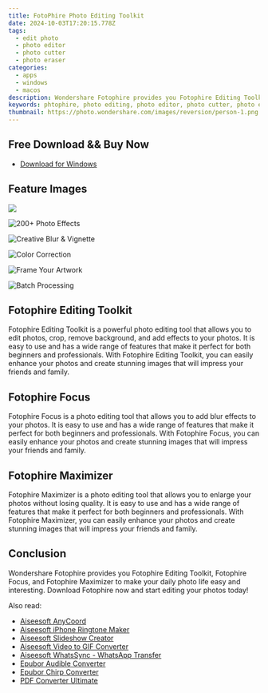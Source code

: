 ```yaml
---
title: FotoPhire Photo Editing Toolkit
date: 2024-10-03T17:20:15.778Z
tags: 
  - edit photo
  - photo editor
  - photo cutter
  - photo eraser
categories: 
  - apps
  - windows
  - macos
description: Wondershare Fotophire provides you Fotophire Editing Toolkit, Fotophire Focus, and Fotophire Maximizer to make your daily photo life easy and interesting.
keywords: phtophire, photo editing, photo editor, photo cutter, photo eraser
thumbnail: https://photo.wondershare.com/images/reversion/person-1.png
---
```


## Free Download && Buy Now

- [Download for Windows](https://ssl-download.wondershare.com/fotophire_full3316.exe)

## Feature Images

![](https://photo.wondershare.com/images/reversion/person-2.png)

![200+ Photo Effects](http://photo.wondershare.com/images//reversion/editor-tab-pic1.png)

![Creative Blur & Vignette](http://photo.wondershare.com/images//reversion/editor-tab-pic2.png)

![Color Correction](http://photo.wondershare.com/images//reversion/editor-tab-pic3.png)

![Frame Your Artwork](http://photo.wondershare.com/images//reversion/editor-tab-pic4.png)

![Batch Processing](http://photo.wondershare.com/images//reversion/editor-tab-pic5.png)

## Fotophire Editing Toolkit

Fotophire Editing Toolkit is a powerful photo editing tool that allows you to edit photos, crop, remove background, and add effects to your photos. It is easy to use and has a wide range of features that make it perfect for both beginners and professionals. With Fotophire Editing Toolkit, you can easily enhance your photos and create stunning images that will impress your friends and family.

## Fotophire Focus

Fotophire Focus is a photo editing tool that allows you to add blur effects to your photos. It is easy to use and has a wide range of features that make it perfect for both beginners and professionals. With Fotophire Focus, you can easily enhance your photos and create stunning images that will impress your friends and family.

## Fotophire Maximizer

Fotophire Maximizer is a photo editing tool that allows you to enlarge your photos without losing quality. It is easy to use and has a wide range of features that make it perfect for both beginners and professionals. With Fotophire Maximizer, you can easily enhance your photos and create stunning images that will impress your friends and family.

## Conclusion

Wondershare Fotophire provides you Fotophire Editing Toolkit, Fotophire Focus, and Fotophire Maximizer to make your daily photo life easy and interesting. Download Fotophire now and start editing your photos today!

<ins class="adsbygoogle"
      style="display:block"
      data-ad-client="ca-pub-7571918770474297"
      data-ad-slot="8358498916"
      data-ad-format="auto"
      data-full-width-responsive="true"></ins>

<span class="atpl-alsoreadstyle">Also read:</span>
<div><ul>
<li><a href="https://tools.techidaily.com/aiseesoft/location-changer/"><u>Aiseesoft AnyCoord</u></a></li>
<li><a href="https://tools.techidaily.com/aiseesoft/iphone-ringtone-maker/"><u>Aiseesoft iPhone Ringtone Maker</u></a></li>
<li><a href="https://tools.techidaily.com/aiseesoft/slideshow-creator/"><u>Aiseesoft Slideshow Creator</u></a></li>
<li><a href="https://tools.techidaily.com/aiseesoft/video-to-gif/"><u>Aiseesoft Video to GIF Converter</u></a></li>
<li><a href="https://tools.techidaily.com/aiseesoft/whatsapp-transfer/"><u>Aiseesoft WhatsSync - WhatsApp Transfer</u></a></li>
<li><a href="https://tools.techidaily.com/epubor/audible-converter/"><u>Epubor Audible Converter</u></a></li>
<li><a href="https://tools.techidaily.com/epubor/chirp-converter/"><u>Epubor Chirp Converter</u></a></li>
<li><a href="https://tools.techidaily.com/pdf-converter-ultimate/"><u>PDF Converter Ultimate</u></a></li>
</ul></div>

